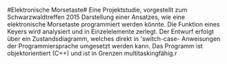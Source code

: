 #Elektronische Morsetaste#
Eine Projektstudie, vorgestellt zum Schwarzwaldtreffen 2015
Darstellung einer Ansatzes, wie eine elektronische Morsetaste programmiert werden könnte. Die Funktion eines Keyers wird analysiert und in Einzelelemente zerlegt. Der Entwurf erfolgt über ein Zustandsdiagramm, welches direkt in 'switch-case- Anweisungen der Programmiersprache umgesetzt werden kann. Das Programm ist objektorientiert (C++) und ist in Grenzen multitaskingfähig.r
 
